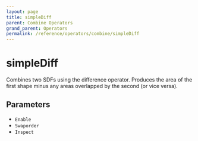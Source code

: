 ```yaml
---
layout: page
title: simpleDiff
parent: Combine Operators
grand_parent: Operators
permalink: /reference/operators/combine/simpleDiff
---
```


# simpleDiff

Combines two SDFs using the difference operator.
Produces the area of the first shape minus any areas overlapped by the second (or vice versa).

## Parameters

* `Enable`
* `Swaporder`
* `Inspect`
